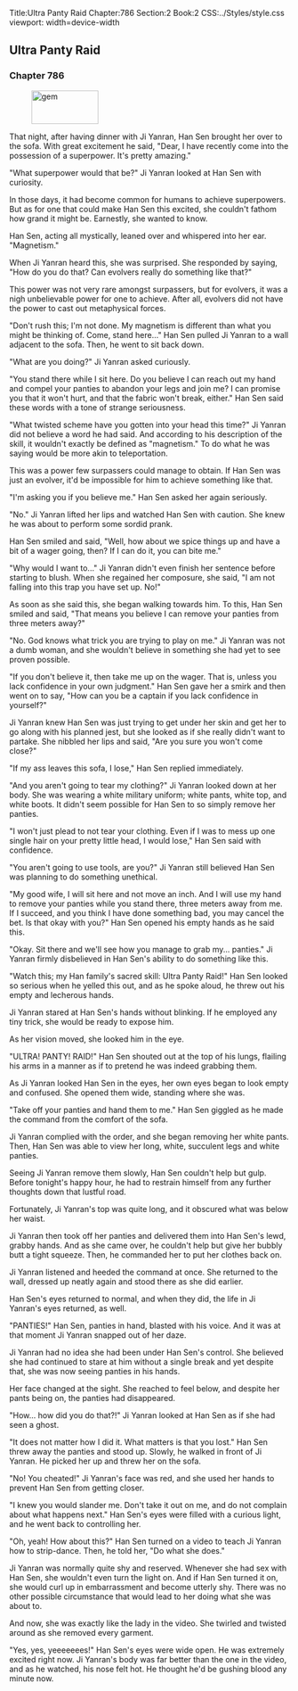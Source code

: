 Title:Ultra Panty Raid 
Chapter:786 
Section:2 
Book:2 
CSS:../Styles/style.css 
viewport: width=device-width
  
## Ultra Panty Raid
### Chapter 786 
<figure>
	<img src="../Images/gem.gif" alt="gem" id="gem" width="120" height="60" />
</figure>
  

  
  That night, after having dinner with Ji Yanran, Han Sen brought her over to the sofa. With great excitement he said, "Dear, I have recently come into the possession of a superpower. It's pretty amazing."

"What superpower would that be?" Ji Yanran looked at Han Sen with curiosity.

In those days, it had become common for humans to achieve superpowers. But as for one that could make Han Sen this excited, she couldn't fathom how grand it might be. Earnestly, she wanted to know.

Han Sen, acting all mystically, leaned over and whispered into her ear. "Magnetism."

When Ji Yanran heard this, she was surprised. She responded by saying, "How do you do that? Can evolvers really do something like that?"

This power was not very rare amongst surpassers, but for evolvers, it was a nigh unbelievable power for one to achieve. After all, evolvers did not have the power to cast out metaphysical forces.

"Don't rush this; I'm not done. My magnetism is different than what you might be thinking of. Come, stand here..." Han Sen pulled Ji Yanran to a wall adjacent to the sofa. Then, he went to sit back down.

"What are you doing?" Ji Yanran asked curiously.

"You stand there while I sit here. Do you believe I can reach out my hand and compel your panties to abandon your legs and join me? I can promise you that it won't hurt, and that the fabric won't break, either." Han Sen said these words with a tone of strange seriousness.

"What twisted scheme have you gotten into your head this time?" Ji Yanran did not believe a word he had said. And according to his description of the skill, it wouldn't exactly be defined as "magnetism." To do what he was saying would be more akin to teleportation.

This was a power few surpassers could manage to obtain. If Han Sen was just an evolver, it'd be impossible for him to achieve something like that.

"I'm asking you if you believe me." Han Sen asked her again seriously.

"No." Ji Yanran lifted her lips and watched Han Sen with caution. She knew he was about to perform some sordid prank.

Han Sen smiled and said, "Well, how about we spice things up and have a bit of a wager going, then? If I can do it, you can bite me."

"Why would I want to..." Ji Yanran didn't even finish her sentence before starting to blush. When she regained her composure, she said, "I am not falling into this trap you have set up. No!"

As soon as she said this, she began walking towards him. To this, Han Sen smiled and said, "That means you believe I can remove your panties from three meters away?"

"No. God knows what trick you are trying to play on me." Ji Yanran was not a dumb woman, and she wouldn't believe in something she had yet to see proven possible.

"If you don't believe it, then take me up on the wager. That is, unless you lack confidence in your own judgment." Han Sen gave her a smirk and then went on to say, "How can you be a captain if you lack confidence in yourself?"

Ji Yanran knew Han Sen was just trying to get under her skin and get her to go along with his planned jest, but she looked as if she really didn't want to partake. She nibbled her lips and said, "Are you sure you won't come close?"

"If my ass leaves this sofa, I lose," Han Sen replied immediately.

"And you aren't going to tear my clothing?" Ji Yanran looked down at her body. She was wearing a white military uniform; white pants, white top, and white boots. It didn't seem possible for Han Sen to so simply remove her panties.

"I won't just plead to not tear your clothing. Even if I was to mess up one single hair on your pretty little head, I would lose," Han Sen said with confidence.

"You aren't going to use tools, are you?" Ji Yanran still believed Han Sen was planning to do something unethical.

"My good wife, I will sit here and not move an inch. And I will use my hand to remove your panties while you stand there, three meters away from me. If I succeed, and you think I have done something bad, you may cancel the bet. Is that okay with you?" Han Sen opened his empty hands as he said this.

"Okay. Sit there and we'll see how you manage to grab my... panties." Ji Yanran firmly disbelieved in Han Sen's ability to do something like this.

"Watch this; my Han family's sacred skill: Ultra Panty Raid!" Han Sen looked so serious when he yelled this out, and as he spoke aloud, he threw out his empty and lecherous hands.

Ji Yanran stared at Han Sen's hands without blinking. If he employed any tiny trick, she would be ready to expose him.

As her vision moved, she looked him in the eye.

"ULTRA! PANTY! RAID!" Han Sen shouted out at the top of his lungs, flailing his arms in a manner as if to pretend he was indeed grabbing them.

As Ji Yanran looked Han Sen in the eyes, her own eyes began to look empty and confused. She opened them wide, standing where she was.

"Take off your panties and hand them to me." Han Sen giggled as he made the command from the comfort of the sofa.

Ji Yanran complied with the order, and she began removing her white pants. Then, Han Sen was able to view her long, white, succulent legs and white panties.

Seeing Ji Yanran remove them slowly, Han Sen couldn't help but gulp. Before tonight's happy hour, he had to restrain himself from any further thoughts down that lustful road.

Fortunately, Ji Yanran's top was quite long, and it obscured what was below her waist.

Ji Yanran then took off her panties and delivered them into Han Sen's lewd, grabby hands. And as she came over, he couldn't help but give her bubbly butt a tight squeeze. Then, he commanded her to put her clothes back on.

Ji Yanran listened and heeded the command at once. She returned to the wall, dressed up neatly again and stood there as she did earlier.

Han Sen's eyes returned to normal, and when they did, the life in Ji Yanran's eyes returned, as well.

"PANTIES!" Han Sen, panties in hand, blasted with his voice. And it was at that moment Ji Yanran snapped out of her daze.

Ji Yanran had no idea she had been under Han Sen's control. She believed she had continued to stare at him without a single break and yet despite that, she was now seeing panties in his hands.

Her face changed at the sight. She reached to feel below, and despite her pants being on, the panties had disappeared.

"How... how did you do that?!" Ji Yanran looked at Han Sen as if she had seen a ghost.

"It does not matter how I did it. What matters is that you lost." Han Sen threw away the panties and stood up. Slowly, he walked in front of Ji Yanran. He picked her up and threw her on the sofa.

"No! You cheated!" Ji Yanran's face was red, and she used her hands to prevent Han Sen from getting closer.

"I knew you would slander me. Don't take it out on me, and do not complain about what happens next." Han Sen's eyes were filled with a curious light, and he went back to controlling her.

"Oh, yeah! How about this?" Han Sen turned on a video to teach Ji Yanran how to strip-dance. Then, he told her, "Do what she does."

Ji Yanran was normally quite shy and reserved. Whenever she had sex with Han Sen, she wouldn't even turn the light on. And if Han Sen turned it on, she would curl up in embarrassment and become utterly shy. There was no other possible circumstance that would lead to her doing what she was about to.

And now, she was exactly like the lady in the video. She twirled and twisted around as she removed every garment.

"Yes, yes, yeeeeeees!" Han Sen's eyes were wide open. He was extremely excited right now. Ji Yanran's body was far better than the one in the video, and as he watched, his nose felt hot. He thought he'd be gushing blood any minute now.
